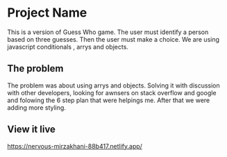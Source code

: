 # Project Name

This is a version of Guess Who game. The user must identify a person based on three guesses. Then the user must make a choice. We are using javascript conditionals , arrys and objects. 


## The problem

The problem was about using arrys and objects. Solving it with discussion with other developers, looking for awnsers on stack overflow and google and folowing the 6 step plan that were helpings me. After that we were adding more styling. 

## View it live

https://nervous-mirzakhani-88b417.netlify.app/

